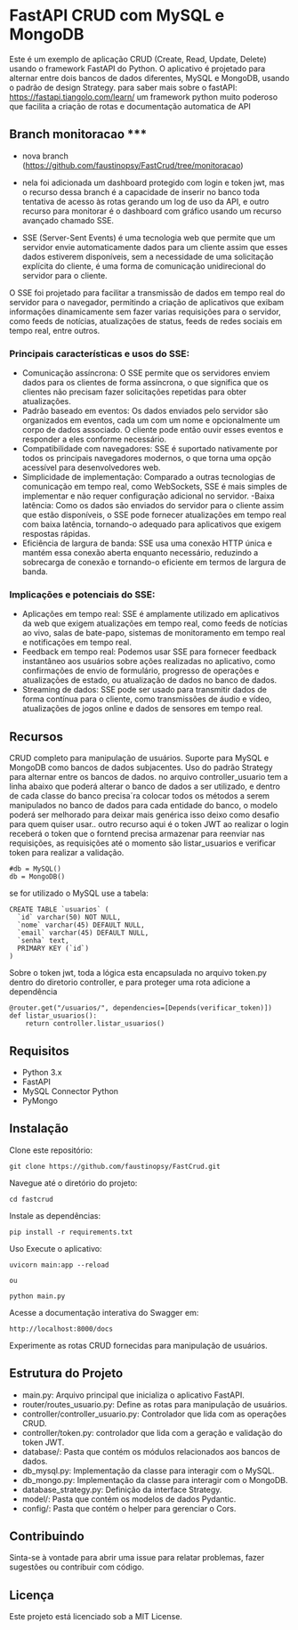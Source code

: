 # FastAPI CRUD com MySQL e MongoDB
Este é um exemplo de aplicação CRUD (Create, Read, Update, Delete) usando o framework FastAPI do Python. O aplicativo é projetado para alternar entre dois bancos de dados diferentes, MySQL e MongoDB, usando o padrão de design Strategy.
para saber mais sobre o fastAPI: https://fastapi.tiangolo.com/learn/
um framework python muito poderoso que facilita a criação de rotas e documentação automatica de API

## Branch monitoracao ***
- nova branch (https://github.com/faustinopsy/FastCrud/tree/monitoracao)
- nela foi adicionada um dashboard protegido com login e token jwt, mas o recurso dessa branch é a capacidade de inserir no banco toda tentativa de acesso às rotas gerando um log de uso da API, e outro recurso para monitorar é o dashboard com gráfico usando um recurso avançado chamado SSE.

- SSE (Server-Sent Events) é uma tecnologia web que permite que um servidor envie automaticamente dados para um cliente assim que esses dados estiverem disponíveis, sem a necessidade de uma solicitação explícita do cliente, é uma forma de comunicação unidirecional do servidor para o cliente.

O SSE foi projetado para facilitar a transmissão de dados em tempo real do servidor para o navegador, permitindo a criação de aplicativos que exibam informações dinamicamente sem fazer varias requisições para o servidor, como feeds de notícias, atualizações de status, feeds de redes sociais em tempo real, entre outros.

### Principais características e usos do SSE:

- Comunicação assíncrona: 
O SSE permite que os servidores enviem dados para os clientes de forma assíncrona, o que significa que os clientes não precisam fazer solicitações repetidas para obter atualizações.
- Padrão baseado em eventos: 
Os dados enviados pelo servidor são organizados em eventos, cada um com um nome e opcionalmente um corpo de dados associado. O cliente pode então ouvir esses eventos e responder a eles conforme necessário.
- Compatibilidade com navegadores: 
SSE é suportado nativamente por todos os principais navegadores modernos, o que torna uma opção acessível para desenvolvedores web.
- Simplicidade de implementação: 
Comparado a outras tecnologias de comunicação em tempo real, como WebSockets, SSE é mais simples de implementar e não requer configuração adicional no servidor.
-Baixa latência: 
Como os dados são enviados do servidor para o cliente assim que estão disponíveis, o SSE pode fornecer atualizações em tempo real com baixa latência, tornando-o adequado para aplicativos que exigem respostas rápidas.
- Eficiência de largura de banda: 
SSE usa uma conexão HTTP única e mantém essa conexão aberta enquanto necessário, reduzindo a sobrecarga de conexão e tornando-o eficiente em termos de largura de banda.

### Implicações e potenciais do SSE:

- Aplicações em tempo real: 
SSE é amplamente utilizado em aplicativos da web que exigem atualizações em tempo real, como feeds de notícias ao vivo, salas de bate-papo, sistemas de monitoramento em tempo real e notificações em tempo real.
- Feedback em tempo real: 
Podemos usar SSE para fornecer feedback instantâneo aos usuários sobre ações realizadas no aplicativo, como confirmações de envio de formulário, progresso de operações e atualizações de estado, ou atualização de dados no banco de dados.
- Streaming de dados: 
SSE pode ser usado para transmitir dados de forma contínua para o cliente, como transmissões de áudio e vídeo, atualizações de jogos online e dados de sensores em tempo real.


## Recursos
CRUD completo para manipulação de usuários.
Suporte para MySQL e MongoDB como bancos de dados subjacentes.
Uso do padrão Strategy para alternar entre os bancos de dados.
no arquivo controller_usuario tem a linha abaixo que poderá alterar o banco de dados a ser utilizado, 
e dentro de cada classe do banco precisa´ra colocar todos os métodos a serem manipulados no banco de dados para cada entidade do banco, o modelo poderá ser melhorado para deixar mais genérica isso deixo como desafio para quem quiser usar..
outro recurso aqui é o token JWT ao realizar o login receberá o token que o forntend precisa armazenar para reenviar nas requisições, as requisições até o momento são listar_usuarios e verificar token para realizar a validação.

```
#db = MySQL()
db = MongoDB()

```
se for utilizado o MySQL use a tabela:

```
CREATE TABLE `usuarios` (
  `id` varchar(50) NOT NULL,
  `nome` varchar(45) DEFAULT NULL,
  `email` varchar(45) DEFAULT NULL,
  `senha` text,
  PRIMARY KEY (`id`)
)

```

Sobre o token jwt, toda a lógica esta encapsulada no arquivo token.py dentro do diretorio controller, e para proteger uma rota adicione a dependência

```
@router.get("/usuarios/", dependencies=[Depends(verificar_token)])
def listar_usuarios():
    return controller.listar_usuarios()
```

## Requisitos
- Python 3.x
- FastAPI
- MySQL Connector Python
- PyMongo
## Instalação
Clone este repositório:
```
git clone https://github.com/faustinopsy/FastCrud.git
```

Navegue até o diretório do projeto:
```
cd fastcrud
```
Instale as dependências:
```
pip install -r requirements.txt
```
Uso
Execute o aplicativo:
```
uvicorn main:app --reload

ou 

python main.py
```
Acesse a documentação interativa do Swagger em:
```
http://localhost:8000/docs
```
Experimente as rotas CRUD fornecidas para manipulação de usuários.
## Estrutura do Projeto
- main.py: Arquivo principal que inicializa o aplicativo FastAPI.
- router/routes_usuario.py: Define as rotas para manipulação de usuários.
- controller/controller_usuario.py: Controlador que lida com as operações CRUD.
- controller/token.py: controlador que lida com a geração e validação do token JWT.
- database/: Pasta que contém os módulos relacionados aos bancos de dados.
- db_mysql.py: Implementação da classe para interagir com o MySQL.
- db_mongo.py: Implementação da classe para interagir com o MongoDB.
- database_strategy.py: Definição da interface Strategy.
- model/: Pasta que contém os modelos de dados Pydantic.
- config/: Pasta que contém o helper para gerenciar o Cors.
## Contribuindo
Sinta-se à vontade para abrir uma issue para relatar problemas, fazer sugestões ou contribuir com código.

## Licença
Este projeto está licenciado sob a MIT License.
